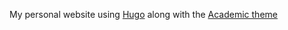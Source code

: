 My personal website using [Hugo](https://github.com/gohugoio/hugo) along with the [Academic theme](https://sourcethemes.com/academic/)
